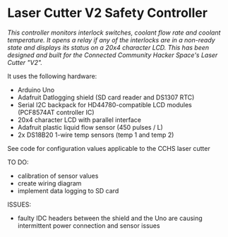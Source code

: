 # Laser Cutter V2 Safety Controller

*This controller monitors interlock switches, coolant flow rate and coolant temperature. It opens a relay if any of the interlocks are in a non-ready state and displays its status on a 20x4 character LCD. This has been designed and built for the Connected Community Hacker Space's Laser Cutter "V2".*

It uses the following hardware:

 * Arduino Uno
 * Adafruit Datlogging shield (SD card reader and DS1307 RTC)
 * Serial I2C backpack for HD44780-compatible LCD modules (PCF8574AT controller IC)
 * 20x4 character LCD with parallel interface
 * Adafruit plastic liquid flow sensor (450 pulses / L)
 * 2x DS18B20 1-wire temp sensors (temp 1 and temp 2)

See code for configuration values applicable to the CCHS laser cutter

TO DO: 

 * calibration of sensor values
 * create wiring diagram
 * implement data logging to SD card
 
ISSUES:

 * faulty IDC headers between the shield and the Uno are causing intermittent power connection and sensor issues
